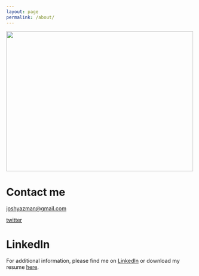 ```yaml
---
layout: page
permalink: /about/
---
```


<p>
  <img src="https://joshyazman.github.io/images/josh-and-lb-vote-shirt.png#center" width = "500" height = "375"/>
</p>

# Contact me

[joshyazman@gmail.com](mailto:joshyazman@gmail.com)

[twitter](https://twitter.com/jyazman2012)

# LinkedIn
For additional information, please find me on [LinkedIn](https://www.linkedin.com/in/josh-yazman-a0986439/) or download my resume [here](https://drive.google.com/file/d/1yqdD3GlNcCJ8danLfBMyCLysdm2bujmQ/view?usp=drive_link).
